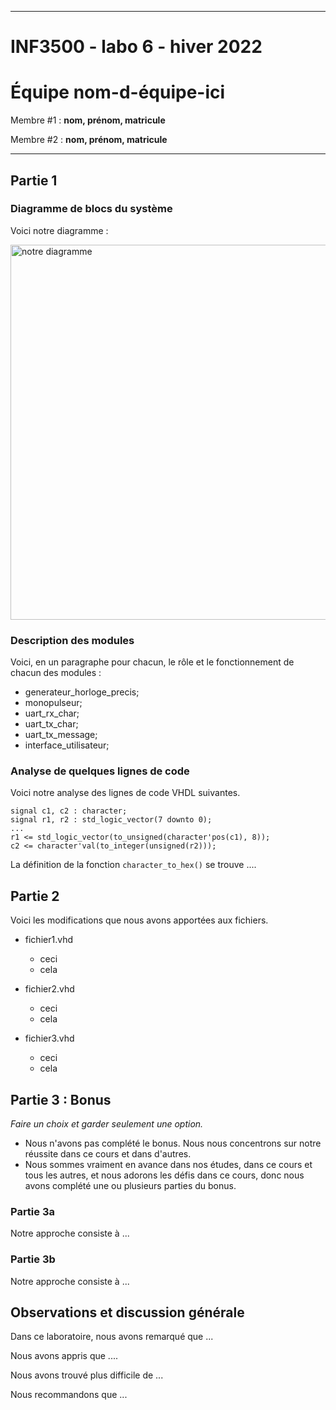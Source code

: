 
------------------------------------------------------------------------

# INF3500 - labo 6 - hiver 2022
# Équipe **nom-d-équipe-ici**

Membre #1 : **nom, prénom, matricule**

Membre #2 : **nom, prénom, matricule**

------------------------------------------------------------------------

## Partie 1

### Diagramme de blocs du système

Voici notre diagramme :

<img src="figures/diagramme.png" alt="notre diagramme" width="600">

### Description des modules

Voici, en un paragraphe pour chacun, le rôle et le fonctionnement de chacun des modules :
- generateur_horloge_precis;
- monopulseur;
- uart_rx_char;
- uart_tx_char;
- uart_tx_message;
- interface_utilisateur;

### Analyse de quelques lignes de code

Voici notre analyse des lignes de code VHDL suivantes.

```
signal c1, c2 : character;
signal r1, r2 : std_logic_vector(7 downto 0);
...
r1 <= std_logic_vector(to_unsigned(character'pos(c1), 8));
c2 <= character'val(to_integer(unsigned(r2)));
```

La définition de la fonction `character_to_hex()` se trouve  ....


## Partie 2

Voici les modifications que nous avons apportées aux fichiers.

- fichier1.vhd
    - ceci
    - cela

- fichier2.vhd
    - ceci
    - cela

- fichier3.vhd
    - ceci
    - cela


## Partie 3 : Bonus

*Faire un choix et garder seulement une option.*
- Nous n'avons pas complété le bonus. Nous nous concentrons sur notre réussite dans ce cours et dans d'autres.
- Nous sommes vraiment en avance dans nos études, dans ce cours et tous les autres, et nous adorons les défis dans ce cours, donc nous avons complété une ou plusieurs parties du bonus.

### Partie 3a

Notre approche consiste à ...

### Partie 3b

Notre approche consiste à ...



## Observations et discussion générale

Dans ce laboratoire, nous avons remarqué que ...

Nous avons appris que ....

Nous avons trouvé plus difficile de ...

Nous recommandons que ...

